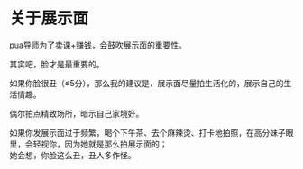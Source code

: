 # 关于展示面

pua导师为了卖课+赚钱，会鼓吹展示面的重要性。

其实吧，脸才是最重要的。

如果你脸很丑（≤5分），那么我的建议是，展示面尽量拍生活化的，展示自己的生活情趣。

偶尔拍点精致场所，暗示自己家境好。

如果你发展示面过于频繁，喝个下午茶、去个麻辣烫、打卡地拍照，在高分妹子眼里，会轻视你，因为她就是那么拍展示面的；\
她会想，你脸这么丑，丑人多作怪。
